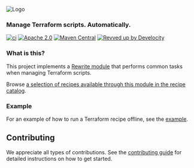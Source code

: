![Logo](https://github.com/openrewrite/rewrite/raw/main/doc/logo-oss.png)
### Manage Terraform scripts. Automatically.

[![ci](https://github.com/openrewrite/rewrite-terraform/actions/workflows/ci.yml/badge.svg)](https://github.com/openrewrite/rewrite-terraform/actions/workflows/ci.yml)
[![Apache 2.0](https://img.shields.io/github/license/openrewrite/rewrite-terraform.svg)](https://www.apache.org/licenses/LICENSE-2.0)
[![Maven Central](https://img.shields.io/maven-central/v/org.openrewrite.recipe/rewrite-terraform.svg)](https://mvnrepository.com/artifact/org.openrewrite.recipe/rewrite-terraform)
[![Revved up by Develocity](https://img.shields.io/badge/Revved%20up%20by-Develocity-06A0CE?logo=Gradle&labelColor=02303A)](https://ge.openrewrite.org/scans)

### What is this?

This project implements a [Rewrite module](https://github.com/openrewrite/rewrite) that performs common tasks when managing Terraform scripts.

Browse [a selection of recipes available through this module in the recipe catalog](https://docs.openrewrite.org/recipes/terraform).

### Example

For an example of how to run a Terraform recipe offline, see the [example](https://github.com/openrewrite/rewrite-terraform/blob/main/src/test/kotlin/org/openrewrite/terraform/Example.java).

## Contributing

We appreciate all types of contributions. See the [contributing guide](https://github.com/openrewrite/.github/blob/main/CONTRIBUTING.md) for detailed instructions on how to get started.
